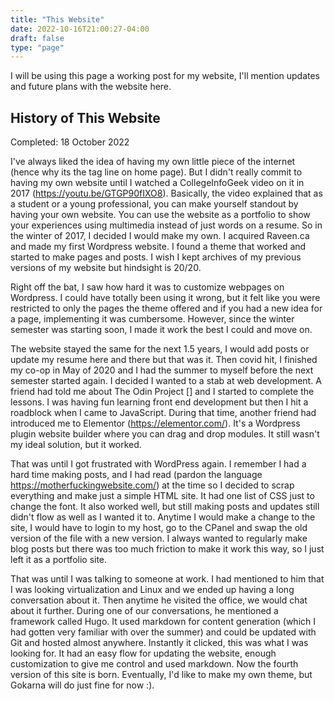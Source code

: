 ```yaml
---
title: "This Website"
date: 2022-10-16T21:00:27-04:00
draft: false
type: "page"
---
```


I will be using this page a working post for my website, I'll mention updates and future plans with the website here.

## History of This Website
Completed: 18 October 2022

I've always liked the idea of having my own little piece of the internet (hence why its the tag line on home page). But I didn't really commit to having my own website until I watched a CollegeInfoGeek video on it in 2017 
(https://youtu.be/GTGP90fIXO8). Basically, the video explained that as a student or a young professional, you can make yourself standout by having your own website. You can use the website as a portfolio to show your experiences using multimedia instead of just words on a resume. So in the winter of 2017, I decided I would make my own. I acquired Raveen.ca and made my first Wordpress website. I found a theme that worked and started to make pages and posts. I wish I kept archives of my previous versions of my website but hindsight is 20/20. 

Right off the bat, I saw how hard it was to customize webpages on Wordpress. I could have totally been using it wrong, but it felt like you were restricted to only the pages the theme offered and if you had a new idea for a page, implementing it was cumbersome. However, since the winter semester was starting soon, I made it work the best I could and move on.

The website stayed the same for the next 1.5 years, I would add posts or update my resume here and there but that was it. Then covid hit, I finished my co-op in May of 2020 and I had the summer to myself before the next semester started again. I decided I wanted to a stab at web development. A friend had told me about The Odin Project [] and I started to complete the lessons. I was having fun learning front end development but then I hit a roadblock when I came to JavaScript. During that time, another friend had introduced me to Elementor (https://elementor.com/). It's a Wordpress plugin website builder where you can drag and drop modules. It still wasn't my ideal solution, but it worked. 

That was until I got frustrated with WordPress again. I remember I had a hard time making posts, and I had read (pardon the language https://motherfuckingwebsite.com/) at the time so I decided to scrap everything and make just a simple HTML site. It had one list of CSS just to change the font. It also worked well, but still making posts and updates still didn't flow as well as I wanted it to. Anytime I would make a change to the site, I would have to login to my host, go to the CPanel and swap the old version of the file with a new version. I always wanted to regularly make blog posts but there was too much friction to make it work this way, so I just left it as a portfolio site. 

That was until I was talking to someone at work. I had mentioned to him that I was looking virtualization and Linux and we ended up having a long conversation about it. Then anytime he visited the office, we would chat about it further.  During one of our conversations, he mentioned a framework called Hugo. It used markdown for content generation (which I had gotten very familiar with over the summer) and could be updated with Git and hosted almost anywhere. Instantly it clicked, this was what I was looking for. It had an easy flow for updating the website, enough customization to give me control and used markdown. Now the fourth version of this site is born. Eventually, I'd like to make my own theme, but Gokarna will do just fine for now :). 
